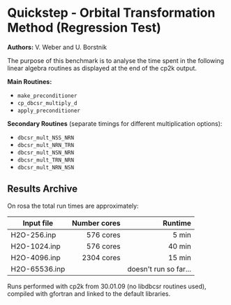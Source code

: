 # Quickstep - Orbital Transformation Method (Regression Test)

**Authors:** V. Weber and U. Borstnik

The purpose of this benchmark is to analyse the time spent in the following
linear algebra routines as displayed at the end of the cp2k output.

**Main Routines:**

- `make_preconditioner`
- `cp_dbcsr_multiply_d`
- `apply_preconditioner`

**Secondary Routines** (separate timings for different multiplication options):

- `dbcsr_mult_NSS_NRN`
- `dbcsr_mult_NRN_TRN`
- `dbcsr_mult_NSN_NRN`
- `dbcsr_mult_TRN_NRN`
- `dbcsr_mult_NRN_NSN`

## Results Archive

On rosa the total run times are approximately:

| Input file    | Number cores | Runtime               |
| ------------- | ------------:| ---------------------:|
| H2O-256.inp   | 576 cores    | 5 min                 |
| H2O-1024.inp  | 576 cores    | 40 min                |
| H2O-4096.inp  | 2304 cores   | 15 min                |
| H2O-65536.inp |              | doesn't run so far... |

Runs performed with cp2k from 30.01.09 (no libdbcsr routines used), compiled with gfortran and linked to the default libraries.

